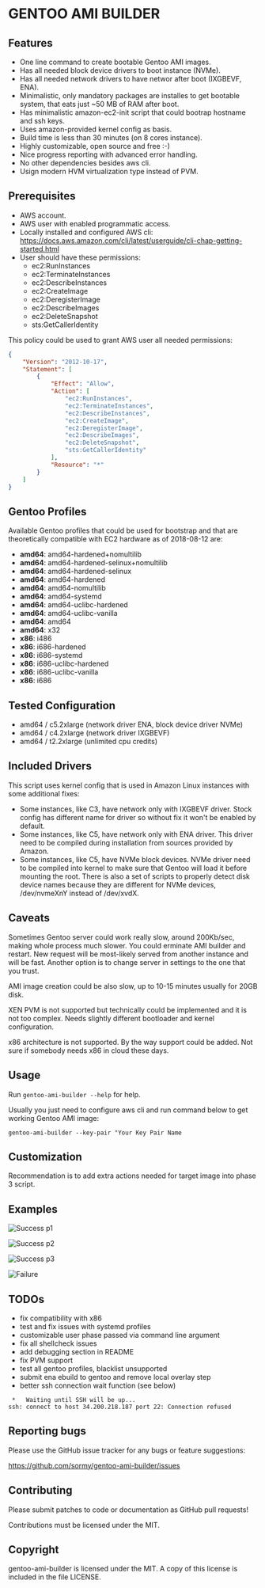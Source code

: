 # GENTOO AMI BUILDER

## Features

- One line command to create bootable Gentoo AMI images.
- Has all needed block device drivers to boot instance (NVMe).
- Has all needed network drivers to have networ after boot (IXGBEVF, ENA).
- Minimalistic, only mandatory packages are installes to get bootable system,
  that eats just ~50 MB of RAM after boot.
- Has minimalistic amazon-ec2-init script that could bootrap hostname and ssh keys.
- Uses amazon-provided kernel config as basis.
- Build time is less than 30 minutes (on 8 cores instance).
- Highly customizable, open source and free :-)
- Nice progress reporting with advanced error handling.
- No other dependencies besides aws cli.
- Usign modern HVM virtualization type instead of PVM.

## Prerequisites

- AWS account.
- AWS user with enabled programmatic access.
- Locally installed and configured AWS cli:
  <https://docs.aws.amazon.com/cli/latest/userguide/cli-chap-getting-started.html>
- User should have these permissions:
  - ec2:RunInstances
  - ec2:TerminateInstances
  - ec2:DescribeInstances
  - ec2:CreateImage
  - ec2:DeregisterImage
  - ec2:DescribeImages
  - ec2:DeleteSnapshot
  - sts:GetCallerIdentity

This policy could be used to grant AWS user all needed permissions:

```json
{
    "Version": "2012-10-17",
    "Statement": [
        {
            "Effect": "Allow",
            "Action": [
                "ec2:RunInstances",
                "ec2:TerminateInstances",
                "ec2:DescribeInstances",
                "ec2:CreateImage",
                "ec2:DeregisterImage",
                "ec2:DescribeImages",
                "ec2:DeleteSnapshot",
                "sts:GetCallerIdentity"
            ],
            "Resource": "*"
        }
    ]
}
```

## Gentoo Profiles

Available Gentoo profiles that could be used for bootstrap and that are
theoretically compatible with EC2 hardware as of 2018-08-12 are:

- **amd64**: amd64-hardened+nomultilib
- **amd64**: amd64-hardened-selinux+nomultilib
- **amd64**: amd64-hardened-selinux
- **amd64**: amd64-hardened
- **amd64**: amd64-nomultilib
- **amd64**: amd64-systemd
- **amd64**: amd64-uclibc-hardened
- **amd64**: amd64-uclibc-vanilla
- **amd64**: amd64
- **amd64**: x32
- **x86**: i486
- **x86**: i686-hardened
- **x86**: i686-systemd
- **x86**: i686-uclibc-hardened
- **x86**: i686-uclibc-vanilla
- **x86**: i686

## Tested Configuration

- amd64 / c5.2xlarge (network driver ENA, block device driver NVMe)
- amd64 / c4.2xlarge (network driver IXGBEVF)
- amd64 / t2.2xlarge (unlimited cpu credits)

## Included Drivers

This script uses kernel config that is used in Amazon Linux instances with some
additional fixes:

- Some instances, like C3, have network only with IXGBEVF driver. Stock config
  has different name for driver so without fix it won't be enabled by default.
- Some instances, like C5, have network only with ENA driver. This driver need
  to be compiled during installation from sources provided by Amazon.
- Some instances, like C5, have NVMe block devices. NVMe driver need to be
  compiled into kernel to make sure that Gentoo will load it before mounting
  the root. There is also a set of scripts to properly detect disk device names
  because they are different for NVMe devices, /dev/nvmeXnY instead of /dev/xvdX.

## Caveats

Sometimes Gentoo server could work really slow, around 200Kb/sec, making whole
process much slower. You could erminate AMI builder and restart. New request
will be most-likely served from another instance and will be fast. Another
option is to change server in settings to the one that you trust.

AMI image creation could be also slow, up to 10-15 minutes usually for 20GB disk.

XEN PVM is not supported but technically could be implemented and it is not too
complex. Needs slightly different bootloader and kernel configuration.

x86 architecture is not supported. By the way support could be added. Not sure
if somebody needs x86 in cloud these days.

## Usage

Run `gentoo-ami-builder --help` for help.

Usually you just need to configure aws cli and run command below to get working
Gentoo AMI image:

```shell
gentoo-ami-builder --key-pair "Your Key Pair Name
```

## Customization

Recommendation is to add extra actions needed for target image into phase 3 script.

## Examples

![Success p1](/screenshots/gentoo-amd64-c5-p1.png?raw=true)

![Success p2](/screenshots/gentoo-amd64-c5-p2.png?raw=true)

![Success p3](/screenshots/gentoo-amd64-c5-p3.png?raw=true)

![Failure](/screenshots/gentoo-x86-genkernel-error.png?raw=true)

## TODOs

- fix compatibility with x86
- test and fix issues with systemd profiles
- customizable user phase passed via command line argument
- fix all shellcheck issues
- add debugging section in README
- fix PVM support
- test all gentoo profiles, blacklist unsupported
- submit ena ebuild to gentoo and remove local overlay step
- better ssh connection wait function (see below)

```shell
 *   Waiting until SSH will be up...
ssh: connect to host 34.200.218.187 port 22: Connection refused
```

## Reporting bugs

Please use the GitHub issue tracker for any bugs or feature suggestions:

<https://github.com/sormy/gentoo-ami-builder/issues>

## Contributing

Please submit patches to code or documentation as GitHub pull requests!

Contributions must be licensed under the MIT.

## Copyright

gentoo-ami-builder is licensed under the MIT. A copy of this license is included in the file LICENSE.
